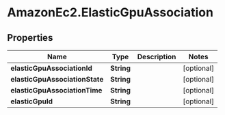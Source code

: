 # AmazonEc2.ElasticGpuAssociation

## Properties

Name | Type | Description | Notes
------------ | ------------- | ------------- | -------------
**elasticGpuAssociationId** | **String** |  | [optional] 
**elasticGpuAssociationState** | **String** |  | [optional] 
**elasticGpuAssociationTime** | **String** |  | [optional] 
**elasticGpuId** | **String** |  | [optional] 


